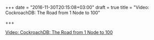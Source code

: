+++
date = "2016-11-30T20:15:08+03:00"
draft = true
title = "Video: CockroachDB: The Road from 1 Node to 100"

+++

<p><a href="/stories/1290">Video: CockroachDB: The Road from 1 Node to 100</a></p>
